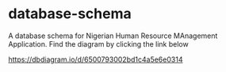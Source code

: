 # database-schema

A database schema for Nigerian Human Resource MAnagement Application.
Find the diagram by clicking the link below

https://dbdiagram.io/d/6500793002bd1c4a5e6e0314
